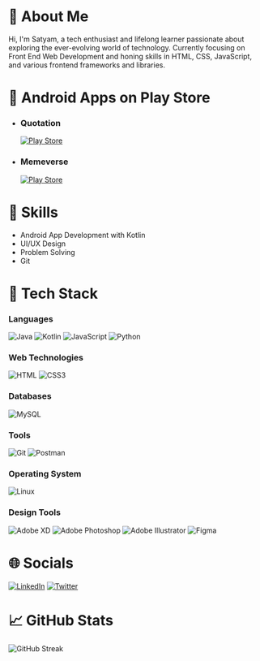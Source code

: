 # 👋 About Me
Hi, I'm Satyam, a tech enthusiast and lifelong learner passionate about exploring the ever-evolving world of technology. Currently focusing on Front End Web Development and honing skills in HTML, CSS, JavaScript, and various frontend frameworks and libraries.

# 📱 Android Apps on Play Store
- ### Quotation
  [![Play Store](https://img.shields.io/badge/Quotation-Download-34A853?style=for-the-badge&logo=google-play&logoColor=white)](https://play.google.com/store/apps/details?id=com.satyamthakur.quotify)
- ### Memeverse
  [![Play Store](https://img.shields.io/badge/Memeverse-Download-34A853?style=for-the-badge&logo=google-play&logoColor=white)](https://play.google.com/store/apps/details?id=com.satyamthakur.memeverse)

# 💼 Skills
- Android App Development with Kotlin
- UI/UX Design
- Problem Solving
- Git

# 🚀 Tech Stack
### Languages
  ![Java](https://img.shields.io/badge/Java-ED8B00?style=for-the-badge&logo=java&logoColor=white)
  ![Kotlin](https://img.shields.io/badge/Kotlin-095D5?style=for-the-badge&logo=kotlin&logoColor=white)
  ![JavaScript](https://img.shields.io/badge/JavaScript-323330?style=for-the-badge&logo=javascript&logoColor=F7DF1E)
  ![Python](https://img.shields.io/badge/Python-3670A0?style=for-the-badge&logo=python&logoColor=ffdd54)

### Web Technologies
  ![HTML](https://img.shields.io/badge/HTML-E34F26?style=for-the-badge&logo=html5&logoColor=white)
  ![CSS3](https://img.shields.io/badge/CSS3-1572B6?style=for-the-badge&logo=css3&logoColor=white)

### Databases
  ![MySQL](https://img.shields.io/badge/MySQL-00f?style=for-the-badge&logo=mysql&logoColor=white)

### Tools
  ![Git](https://img.shields.io/badge/Git-fc6d26?style=for-the-badge&logo=git&logoColor=white)
  ![Postman](https://img.shields.io/badge/Postman-FF6C37?style=for-the-badge&logo=postman&logoColor=white)

### Operating System
  ![Linux](https://img.shields.io/badge/Linux-FCC624?style=for-the-badge&logo=linux&logoColor=black)

### Design Tools
  ![Adobe XD](https://img.shields.io/badge/Adobe%20XD-470137?style=for-the-badge&logo=Adobe%20XD&logoColor=#FF61F6)
  ![Adobe Photoshop](https://img.shields.io/badge/Adobe%20Photoshop-31A8FF?style=for-the-badge&logo=adobephotoshop&logoColor=white)
  ![Adobe Illustrator](https://img.shields.io/badge/Adobe%20Illustrator-FF9A00?style=for-the-badge&logo=adobeillustrator&logoColor=white)
  ![Figma](https://img.shields.io/badge/Figma-F24E1E?style=for-the-badge&logo=figma&logoColor=white)

# 🌐 Socials
[![LinkedIn](https://img.shields.io/badge/LinkedIn-0077B5?style=for-the-badge&logo=linkedin&logoColor=white)](https://linkedin.com/in/dev-satyamthakur) 
[![Twitter](https://img.shields.io/badge/Twitter-1DA1F2?style=for-the-badge&logo=twitter&logoColor=white)](https://twitter.com/satyamthakur_tw)

# 📈 GitHub Stats
![GitHub Streak](https://github-readme-streak-stats.herokuapp.com/?user=dev-satyamthakur&theme=dark)
